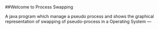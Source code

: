 ##Welcome to Process Swapping

A java program which manage a pseudo process and shows the graphical representation of swapping of pseudo-process in a Operating System —
